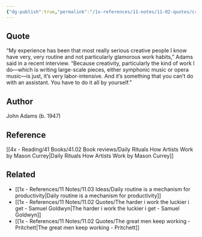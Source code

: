 ```yaml
---
{"dg-publish":true,"permalink":"/1x-references/11-notes/11-02-quotes/creativity-is-labor-intensive-john-adams/","title":"Creativity is labor intensive - John Adams","dgShowBacklinks":false}
---
```



## Quote
“My experience has been that most really serious creative people I know have very, very routine and not particularly glamorous work habits,” Adams said in a recent interview. “Because creativity, particularly the kind of work I do—which is writing large-scale pieces, either symphonic music or opera music—is just, it’s very labor-intensive. And it’s something that you can’t do with an assistant. You have to do it all by yourself.”

## Author
John Adams (b. 1947)

## Reference
[[4x - Reading/41 Books/41.02 Book reviews/Daily Rituals How Artists Work by Mason Currey\|Daily Rituals How Artists Work by Mason Currey]]

## Related
- [[1x - References/11 Notes/11.03 Ideas/Daily routine is a mechanism for productivity\|Daily routine is a mechanism for productivity]]
- [[1x - References/11 Notes/11.02 Quotes/The harder i work the luckier i get - Samuel Goldwyn\|The harder i work the luckier i get - Samuel Goldwyn]]
- [[1x - References/11 Notes/11.02 Quotes/The great men keep working - Pritchett\|The great men keep working - Pritchett]]
